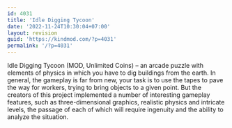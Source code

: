 ```yaml
---
id: 4031
title: 'Idle Digging Tycoon'
date: '2022-11-24T10:30:04+07:00'
layout: revision
guid: 'https://kindmod.com/?p=4031'
permalink: '/?p=4031'
---
```


Idle Digging Tycoon (MOD, Unlimited Coins) – an arcade puzzle with elements of physics in which you have to dig buildings from the earth. In general, the gameplay is far from new, your task is to use the tapes to pave the way for workers, trying to bring objects to a given point. But the creators of this project implemented a number of interesting gameplay features, such as three-dimensional graphics, realistic physics and intricate levels, the passage of each of which will require ingenuity and the ability to analyze the situation.